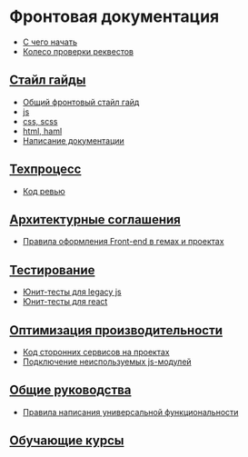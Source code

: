 Фронтовая документация
======================

* [С чего начать](getting-started/README.md)
* [Колесо проверки реквестов](workflow/code-review/code-review-wheel/README.md)


## [Стайл гайды](style-guides/README.md)

* [Общий фронтовый стайл гайд](style-guides/common/README.md)
* [js](style-guides/js/README.md)
* [css, scss](style-guides/css-scss/README.md)
* [html, haml](style-guides/html-haml/README.md)
* [Написание документации](style-guides/docs/README.md)


## [Техпроцесс](workflow/README.md)

* [Код ревью](workflow/code-review/README.md)


## [Архитектурные соглашения](architecture/README.md)

* [Правила оформления Front-end в гемах и проектах](architecture/gems_n_projects/README.md)


## [Тестирование](tests/README.md)

* [Юнит-тесты для legacy js](tests/legacy-unit-tests/README.md)
* [Юнит-тесты для react](tests/react-unit-tests/README.md)


## [Оптимизация производительности](performance/README.md)

* [Код сторонних сервисов на проектах](performance/external-code/README.md)
* [Подключение неиспользуемых js-модулей](performance/unused_modules/README.md)


## [Общие руководства](common/README.md)

* [Правила написания универсальной функциональности](common/universal-code-rules/README.md)

## [Обучающие курсы](education/README.md)
